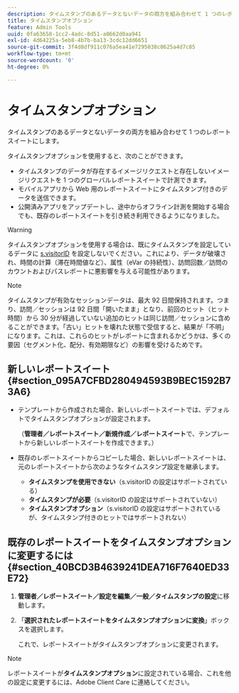 ```yaml
---
description: タイムスタンプのあるデータとないデータの両方を組み合わせて 1 つのレポートスイートにします。
title: タイムスタンプオプション
feature: Admin Tools
uuid: 0fa63658-1cc2-4adc-8d51-a0662d0aa941
exl-id: 4d64225a-5eb8-4b7b-ba13-3cdc12dd6651
source-git-commit: 3f4d8df911c076a5ea41e7295038c0625a4d7c85
workflow-type: tm+mt
source-wordcount: '0'
ht-degree: 0%

---
```


# タイムスタンプオプション

タイムスタンプのあるデータとないデータの両方を組み合わせて 1 つのレポートスイートにします。

タイムスタンプオプションを使用すると、次のことができます。

* タイムスタンプのデータが存在するイメージリクエストと存在しないイメージリクエストを 1 つのグローバルレポートスイートで計測できます。
* モバイルアプリから Web 用のレポートスイートにタイムスタンプ付きのデータを送信できます。
* 公開済みアプリをアップデートし、途中からオフライン計測を開始する場合でも、既存のレポートスイートを引き続き利用できるようになりました。

>[!WARNING]
>
>タイムスタンプオプションを使用する場合は、既にタイムスタンプを設定しているデータに [s.visitorID](/help/implement/vars/config-vars/visitorid.md) を設定しないでください。これにより、データが破壊され、時間の計算（滞在時間値など）、属性（eVar の持続性）、訪問回数／訪問のカウントおよびパスレポートに悪影響を与える可能性があります。

>[!NOTE]
>
>タイムスタンプが有効なセッションデータは、最大 92 日間保持されます。つまり、訪問／セッションは 92 日間「開いたまま」となり、前回のヒット（ヒット時間）から 30 分が経過していない追加のヒットは同じ訪問／セッションに含めることができます。「古い」ヒットを壊れた状態で受信すると、結果が「不明」になります。これは、これらのヒットがレポートに含まれるかどうかは、多くの要因（セグメント化、配分、有効期限など）の影響を受けるためです。

## 新しいレポートスイート {#section_095A7CFBD280494593B9BEC1592B73A6}

* テンプレートから作成された場合、新しいレポートスイートでは、デフォルトでタイムスタンプオプションが設定されます。

   （**管理者／レポートスイート／新規作成／レポートスイート**&#x200B;で、テンプレートから新しいレポートスイートを作成できます。）
* 既存のレポートスイートからコピーした場合、新しいレポートスイートは、元のレポートスイートから次のようなタイムスタンプ設定を継承します。

   * **タイムスタンプを使用できない**（s.visitorID の設定はサポートされている）
   * **タイムスタンプが必要**（s.visitorID の設定はサポートされていない）
   * **タイムスタンプオプション**（s.visitorID の設定はサポートされているが、タイムスタンプ付きのヒットではサポートされない）

## 既存のレポートスイートをタイムスタンプオプションに変更するには {#section_40BCD3B4639241DEA716F7640ED33E72}

1. **管理者／レポートスイート／設定を編集／一般／タイムスタンプの設定**&#x200B;に移動します。
1. 「**選択されたレポートスイートをタイムスタンプオプションに変換**」ボックスを選択します。

   これで、レポートスイートがタイムスタンプオプションに変更されます。

>[!NOTE]
>
>レポートスイートが&#x200B;**タイムスタンプオプション**&#x200B;に設定されている場合、これを他の設定に変更するには、Adobe Client Care に連絡してください。
